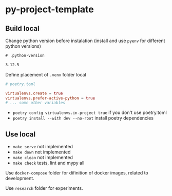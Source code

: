 # py-project-template

## Build local

Change python version before instalation (install and use `pyenv` for different python versions)

```txt
# .python-version

3.12.5
```

Define placement of `.venv` folder local

```toml
# poetry.toml

virtualenvs.create = true
virtualenvs.prefer-active-python = true
# ... some other variables
```

- `poetry config virtualenvs.in-project true` if you don't use poetry.toml
- `poetry install --with dev --no-root` install poetry dependencies

## Use local

- `make serve` not implemented
- `make down` not implemented
- `make clean` not implemented
- `make check` tests, lint and mypy all

Use `docker-compose` folder for difinition of docker images, related to development.

Use `research` folder for experiments.
